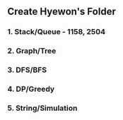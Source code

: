 Create Hyewon's Folder
---
### 1. Stack/Queue - 1158, 2504
### 2. Graph/Tree
### 3. DFS/BFS
### 4. DP/Greedy
### 5. String/Simulation